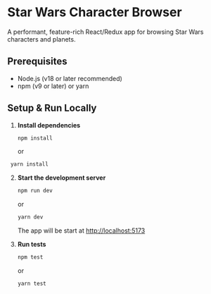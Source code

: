 # Star Wars Character Browser

A performant, feature-rich React/Redux app for browsing Star Wars characters and planets.

## Prerequisites
- Node.js (v18 or later recommended)
- npm (v9 or later) or yarn

## Setup & Run Locally

1. **Install dependencies**
   ```sh
   npm install
   ```
    or
  ```sh
   yarn install
   ```

2. **Start the development server**
   ```sh
   npm run dev
   ```
    or
   ```sh
   yarn dev
   ```
   The app will be start at [http://localhost:5173](http://localhost:5173) 

3. **Run tests**
   ```sh
   npm test
   ```
    or
   ```sh
   yarn test
   ```
